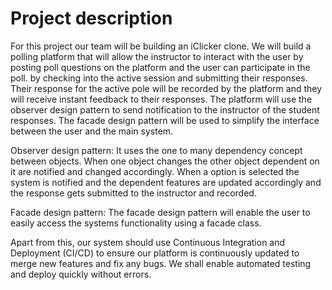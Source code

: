 # Project description

For this project our team will be building an iClicker clone.
We will build a polling platform that will allow the instructor to interact with the user by posting poll questions on the platform and the user can participate in the poll.
by checking into the active session and submitting their responses. Their response for the active pole will be recorded by the platform and they will receive instant feedback to their responses. The platform will use the observer design pattern to send notification to the instructor of the student responses. The facade design pattern will be used to simplify the interface between the user and the main system. 

Observer design pattern: It uses the one to many dependency concept between objects. When one object changes the other object dependent on it are notified and changed accordingly. When a option is selected the system is notified and the dependent features are updated accordingly and the response gets submitted to the instructor and recorded.


Facade design pattern: The facade design pattern will enable the user to easily access the systems functionality using a facade class.

Apart from this, our system should use Continuous Integration and Deployment (CI/CD) to ensure our platform is continuously updated to merge new features and fix any bugs. We shall enable automated testing and deploy quickly without errors. 




